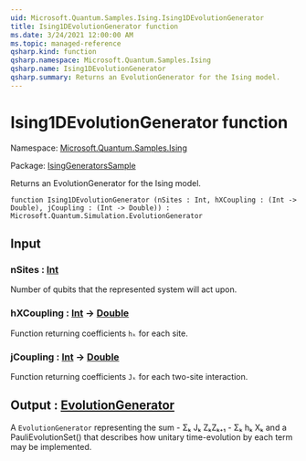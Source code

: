 ```yaml
---
uid: Microsoft.Quantum.Samples.Ising.Ising1DEvolutionGenerator
title: Ising1DEvolutionGenerator function
ms.date: 3/24/2021 12:00:00 AM
ms.topic: managed-reference
qsharp.kind: function
qsharp.namespace: Microsoft.Quantum.Samples.Ising
qsharp.name: Ising1DEvolutionGenerator
qsharp.summary: Returns an EvolutionGenerator for the Ising model.
---
```


# Ising1DEvolutionGenerator function

Namespace: [Microsoft.Quantum.Samples.Ising](xref:Microsoft.Quantum.Samples.Ising)

Package: [IsingGeneratorsSample](https://nuget.org/packages/IsingGeneratorsSample)


Returns an EvolutionGenerator for the Ising model.

```qsharp
function Ising1DEvolutionGenerator (nSites : Int, hXCoupling : (Int -> Double), jCoupling : (Int -> Double)) : Microsoft.Quantum.Simulation.EvolutionGenerator
```


## Input

### nSites : [Int](xref:microsoft.quantum.lang-ref.int)

Number of qubits that the represented system will act upon.


### hXCoupling : [Int](xref:microsoft.quantum.lang-ref.int) -> [Double](xref:microsoft.quantum.lang-ref.double)

Function returning coefficients `hₖ` for each site.


### jCoupling : [Int](xref:microsoft.quantum.lang-ref.int) -> [Double](xref:microsoft.quantum.lang-ref.double)

Function returning coefficients `Jₖ` for each two-site interaction.



## Output : [EvolutionGenerator](xref:Microsoft.Quantum.Simulation.EvolutionGenerator)

A `EvolutionGenerator` representing the sum - Σₖ Jₖ ZₖZₖ₊₁ - Σₖ hₖ Xₖand a PauliEvolutionSet() that describes how unitary time-evolution byeach term may be implemented.
